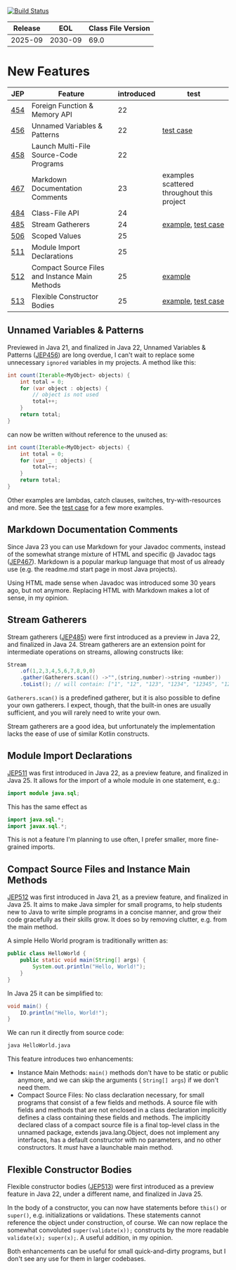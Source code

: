 [![Build Status](https://dev.azure.com/hbvk/java-test/_apis/build/status%2Fhbvk.java25?branchName=main)](https://dev.azure.com/hbvk/java-test/_build/latest?definitionId=44&branchName=main)

| Release | EOL     | Class File Version |
|---------|---------|--------------------|
| 2025-09 | 2030-09 | 69.0               |

# New Features

| JEP                                      | Feature                                        | introduced | test                                                                                                                                                         |
|------------------------------------------|------------------------------------------------|------------|--------------------------------------------------------------------------------------------------------------------------------------------------------------|
| [454](https://openjdk.java.net/jeps/454) | Foreign Function & Memory API                  | 22         |                                                                                                                                                              |
| [456](https://openjdk.java.net/jeps/456) | Unnamed Variables & Patterns                   | 22         | [test case](src/test/java/com/hbvk/jep456/Jep456AnonymousVariableTest.java)                                                                                  |
| [458](https://openjdk.java.net/jeps/458) | Launch Multi-File Source-Code Programs         | 22         |                                                                                                                                                              |
| [467](https://openjdk.java.net/jeps/467) | Markdown Documentation Comments                | 23         | examples scattered throughout this project                                                                                                                   |
| [484](https://openjdk.java.net/jeps/484) | Class-File API                                 | 24         |                                                                                                                                                              |
| [485](https://openjdk.java.net/jeps/485) | Stream Gatherers                               | 24         | [example](src/main/java/com/hbvk/jep485/DistinctByGatherer.java), [test case](src/test/java/com/hbvk/jep485/Jep485GathererTest.java)                         |
| [506](https://openjdk.java.net/jeps/506) | Scoped Values                                  | 25         |                                                                                                                                                              |
| [511](https://openjdk.java.net/jeps/511) | Module Import Declarations                     | 25         |                                                                                                                                                              |
| [512](https://openjdk.java.net/jeps/512) | Compact Source Files and Instance Main Methods | 25         | [example](src/main/java/com/hbvk/App.java)                                                                                                                   |
| [513](https://openjdk.java.net/jeps/513) | Flexible Constructor Bodies                    | 25         | [example](src/main/java/com/hbvk/jep513/FlexibleConstructorBodies.java), [test case](src/test/java/com/hbvk/jep513/Jep513FlexibleConstructorBodiesTest.java) |

## Unnamed Variables & Patterns

Previewed in Java 21, and finalized in Java 22, Unnamed Variables &
Patterns ([JEP456](https://openjdk.java.net/jeps/456)) are long overdue, I can't wait to replace some unnecessary
`ignored` variables in my projects. A method like this:

```java
int count(Iterable<MyObject> objects) {
    int total = 0;
    for (var object : objects) {
        // object is not used
        total++;
    }
    return total;
}
```

can now be written without reference to the unused as:

```java
int count(Iterable<MyObject> objects) {
    int total = 0;
    for (var _ : objects) {
        total++;
    }
    return total;
}
```

Other examples are lambdas, catch clauses, switches, try-with-resources and more. See
the [test case](src/test/java/com/hbvk/jep456/Jep456AnonymousVariableTest.java) for a few more examples.

## Markdown Documentation Comments

Since Java 23 you can use Markdown for your Javadoc comments, instead of the somewhat strange mixture of HTML and
specific @ Javadoc tags ([JEP467](https://openjdk.java.net/jeps/467)). Markdown is a popular markup language that most
of us already use (e.g. the readme.md start page in most Java projects).

Using HTML made sense when Javadoc was introduced some 30 years ago, but not anymore. Replacing HTML with Markdown makes
a lot of sense, in my opinion.

## Stream Gatherers

Stream gatherers ([JEP485](https://openjdk.java.net/jeps/485)) were first introduced as a preview in Java 22, and
finalized in Java 24. Stream gatherers are an extension point for intermediate operations on streams, allowing
constructs like:

```java
Stream
    .of(1,2,3,4,5,6,7,8,9,0)
    .gather(Gatherers.scan(() ->"",(string,number)->string +number))
    .toList(); // will contain: ["1", "12", "123", "1234", "12345", "123456", "1234567", "12345678", "123456789"]
```

`Gatherers.scan()` is a predefined gatherer, but it is also possible to define your own gatherers. I expect, though,
that the built-in ones are usually sufficient, and you will rarely need to write your own.

Stream gatherers are a good idea, but unfortunately the implementation lacks the ease of use of similar Kotlin
constructs.

## Module Import Declarations

[JEP511](https://openjdk.java.net/jeps/511) was first introduced in Java 22, as a preview feature, and finalized in
Java 25. It allows for the import of a whole module in one statement, e.g.:

```java
import module java.sql;
```

This has the same effect as

```java
import java.sql.*;
import javax.sql.*;
```

This is not a feature I'm planning to use often, I prefer smaller, more fine-grained imports.

## Compact Source Files and Instance Main Methods

[JEP512](https://openjdk.java.net/jeps/512) was first introduced in Java 21, as a preview feature, and finalized in
Java 25. It aims to make Java simpler for small programs, to help students new to Java to write simple programs in a
concise manner, and grow their code gracefully as their skills grow. It does so by removing clutter, e.g. from the main
method.

A simple Hello World program is traditionally written as:

```java
public class HelloWorld {
    public static void main(String[] args) {
        System.out.println("Hello, World!");
    }
}
```

In Java 25 it can be simplified to:

```java
void main() {
    IO.println("Hello, World!");
}
```

We can run it directly from source code:

```bash
java HelloWorld.java
```

This feature introduces two enhancements:

- Instance Main Methods: `main()` methods don't have to be static or public anymore, and we can skip the arguments (
  `String[] args`) if we don't need them.
- Compact Source Files: No class declaration necessary, for small programs that consist of a few fields and methods. A
  source file with fields and methods that are not enclosed in a class declaration implicitly defines a class containing
  these fields and methods. The implicitly declared class of a compact source file is a final top-level class in the
  unnamed package, extends java.lang.Object, does not implement any interfaces, has a default constructor with no
  parameters, and no other constructors. It *must* have a launchable main method.

## Flexible Constructor Bodies

Flexible constructor bodies ([JEP513](https://openjdk.java.net/jeps/513)) were first introduced as a preview feature in
Java 22, under a different name, and finalized in Java 25.

In the body of a constructor, you can now have statements before `this()` or `super()`, e.g. initializations or
validations. These statements cannot reference the object under construction, of course. We can now replace the somewhat
convoluted `super(validate(x));` constructs by the more readable `validate(x); super(x);`. A useful addition, in my
opinion.

Both enhancements can be useful for small quick-and-dirty programs, but I don't see any use for them in larger
codebases.